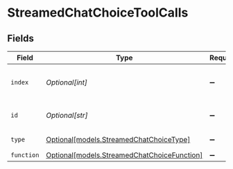 # StreamedChatChoiceToolCalls


## Fields

| Field                                                                                  | Type                                                                                   | Required                                                                               | Description                                                                            |
| -------------------------------------------------------------------------------------- | -------------------------------------------------------------------------------------- | -------------------------------------------------------------------------------------- | -------------------------------------------------------------------------------------- |
| `index`                                                                                | *Optional[int]*                                                                        | :heavy_minus_sign:                                                                     | The index of tool call being generated.                                                |
| `id`                                                                                   | *Optional[str]*                                                                        | :heavy_minus_sign:                                                                     | The ID of the tool call.                                                               |
| `type`                                                                                 | [Optional[models.StreamedChatChoiceType]](../models/streamedchatchoicetype.md)         | :heavy_minus_sign:                                                                     | The type of the tool.                                                                  |
| `function`                                                                             | [Optional[models.StreamedChatChoiceFunction]](../models/streamedchatchoicefunction.md) | :heavy_minus_sign:                                                                     | N/A                                                                                    |